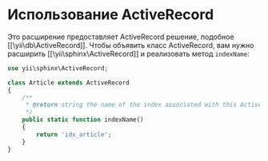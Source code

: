 Использование ActiveRecord
======================

Это расширение предоставляет ActiveRecord решение, подобное [[\yii\db\ActiveRecord]].
Чтобы объявить класс ActiveRecord, вам нужно расширить [[\yii\sphinx\ActiveRecord]] и реализовать метод `indexName`:

```php
use yii\sphinx\ActiveRecord;

class Article extends ActiveRecord
{
    /**
     * @return string the name of the index associated with this ActiveRecord class.
     */
    public static function indexName()
    {
        return 'idx_article';
    }
}
```